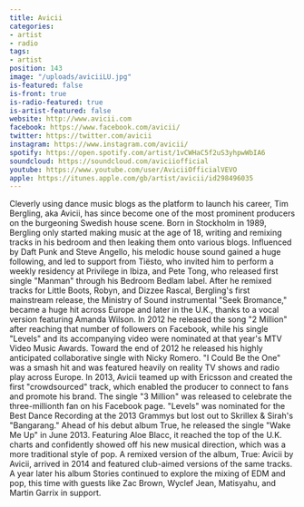 ```yaml
---
title: Avicii
categories:
- artist
- radio
tags:
- artist
position: 143
image: "/uploads/aviciiLU.jpg"
is-featured: false
is-front: true
is-radio-featured: true
is-artist-featured: false
website: http://www.avicii.com
facebook: https://www.facebook.com/avicii/
twitter: https://twitter.com/avicii
instagram: https://www.instagram.com/avicii/
spotify: https://open.spotify.com/artist/1vCWHaC5f2uS3yhpwWbIA6
soundcloud: https://soundcloud.com/aviciiofficial
youtube: https://www.youtube.com/user/AviciiOfficialVEVO
apple: https://itunes.apple.com/gb/artist/avicii/id298496035
---
```


Cleverly using dance music blogs as the platform to launch his career, Tim Bergling, aka Avicii, has since become one of the most prominent producers on the burgeoning Swedish house scene. Born in Stockholm in 1989, Bergling only started making music at the age of 18, writing and remixing tracks in his bedroom and then leaking them onto various blogs. Influenced by Daft Punk and Steve Angello, his melodic house sound gained a huge following, and led to support from Tiësto, who invited him to perform a weekly residency at Privilege in Ibiza, and Pete Tong, who released first single "Manman" through his Bedroom Bedlam label. After he remixed tracks for Little Boots, Robyn, and Dizzee Rascal, Bergling's first mainstream release, the Ministry of Sound instrumental "Seek Bromance," became a huge hit across Europe and later in the U.K., thanks to a vocal version featuring Amanda Wilson. In 2012 he released the song "2 Million" after reaching that number of followers on Facebook, while his single "Levels" and its accompanying video were nominated at that year's MTV Video Music Awards. Toward the end of 2012 he released his highly anticipated collaborative single with Nicky Romero. "I Could Be the One" was a smash hit and was featured heavily on reality TV shows and radio play across Europe. In 2013, Avicii teamed up with Ericsson and created the first "crowdsourced" track, which enabled the producer to connect to fans and promote his brand. The single "3 Million" was released to celebrate the three-millionth fan on his Facebook page. "Levels" was nominated for the Best Dance Recording at the 2013 Grammys but lost out to Skrillex & Sirah's "Bangarang." Ahead of his debut album True, he released the single "Wake Me Up" in June 2013. Featuring Aloe Blacc, it reached the top of the U.K. charts and confidently showed off his new musical direction, which was a more traditional style of pop. A remixed version of the album, True: Avicii by Avicii, arrived in 2014 and featured club-aimed versions of the same tracks. A year later his album Stories continued to explore the mixing of EDM and pop, this time with guests like Zac Brown, Wyclef Jean, Matisyahu, and Martin Garrix in support.